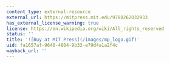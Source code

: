 ```yaml
---
content_type: external-resource
external_url: https://mitpress.mit.edu/9780262032933
has_external_license_warning: true
license: https://en.wikipedia.org/wiki/All_rights_reserved
status: ''
title: '![Buy at MIT Press](/images/mp_logo.gif)'
uid: fa1657af-9640-4804-9b33-e79d4a1a2f4c
wayback_url: ''
---
```

